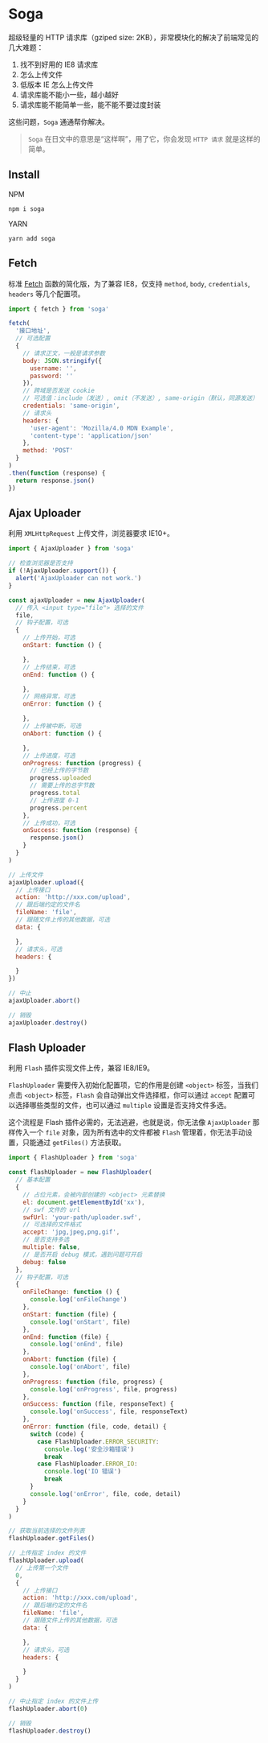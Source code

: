 # Soga

超级轻量的 HTTP 请求库（gziped size: 2KB），非常模块化的解决了前端常见的几大难题：

1. 找不到好用的 IE8 请求库
2. 怎么上传文件
3. 低版本 IE 怎么上传文件
4. 请求库能不能小一些，越小越好
5. 请求库能不能简单一些，能不能不要过度封装

这些问题，`Soga` 通通帮你解决。

> `Soga` 在日文中的意思是“这样啊”，用了它，你会发现 `HTTP 请求` 就是这样的简单。

## Install

NPM

```
npm i soga
```

YARN

```
yarn add soga
```

## Fetch

标准 [Fetch](https://developer.mozilla.org/zh-CN/docs/Web/API/Fetch_API/Using_Fetch) 函数的简化版，为了兼容 IE8，仅支持 `method`, `body`, `credentials`, `headers` 等几个配置项。

```js
import { fetch } from 'soga'

fetch(
  '接口地址',
  // 可选配置
  {
    // 请求正文，一般是请求参数
    body: JSON.stringify({
      username: '',
      password: ''
    }),
    // 跨域是否发送 cookie
    // 可选值：include（发送）, omit（不发送）, same-origin（默认，同源发送）
    credentials: 'same-origin',
    // 请求头
    headers: {
      'user-agent': 'Mozilla/4.0 MDN Example',
      'content-type': 'application/json'
    },
    method: 'POST'
  }
)
.then(function (response) {
  return response.json()
})
```

## Ajax Uploader

利用 `XMLHttpRequest` 上传文件，浏览器要求 IE10+。

```js
import { AjaxUploader } from 'soga'

// 检查浏览器是否支持
if (!AjaxUploader.support()) {
  alert('AjaxUploader can not work.')
}

const ajaxUploader = new AjaxUploader(
  // 传入 <input type="file"> 选择的文件
  file,
  // 钩子配置，可选
  {
    // 上传开始，可选
    onStart: function () {

    },
    // 上传结束，可选
    onEnd: function () {

    },
    // 网络异常，可选
    onError: function () {

    },
    // 上传被中断，可选
    onAbort: function () {

    },
    // 上传进度，可选
    onProgress: function (progress) {
      // 已经上传的字节数
      progress.uploaded
      // 需要上传的总字节数
      progress.total
      // 上传进度 0-1
      progress.percent
    },
    // 上传成功，可选
    onSuccess: function (response) {
      response.json()
    }
  }
)

// 上传文件
ajaxUploader.upload({
  // 上传接口
  action: 'http://xxx.com/upload',
  // 跟后端约定的文件名
  fileName: 'file',
  // 跟随文件上传的其他数据，可选
  data: {

  },
  // 请求头，可选
  headers: {

  }
})

// 中止
ajaxUploader.abort()

// 销毁
ajaxUploader.destroy()
```

## Flash Uploader

利用 `Flash` 插件实现文件上传，兼容 IE8/IE9。

`FlashUploader` 需要传入初始化配置项，它的作用是创建 `<object>` 标签，当我们点击 `<object>` 标签，`Flash` 会自动弹出文件选择框，你可以通过 `accept` 配置可以选择哪些类型的文件，也可以通过 `multiple` 设置是否支持文件多选。

这个流程是 Flash 插件必需的，无法逃避，也就是说，你无法像 `AjaxUploader` 那样传入一个 `file` 对象，因为所有选中的文件都被 `Flash` 管理着，你无法手动设置，只能通过 `getFiles()` 方法获取。

```js
import { FlashUploader } from 'soga'

const flashUploader = new FlashUploader(
  // 基本配置
  {
    // 占位元素，会被内部创建的 <object> 元素替换
    el: document.getElementById('xx'),
    // swf 文件的 url
    swfUrl: 'your-path/uploader.swf',
    // 可选择的文件格式
    accept: 'jpg,jpeg,png,gif',
    // 是否支持多选
    multiple: false,
    // 是否开启 debug 模式，遇到问题可开启
    debug: false
  },
  // 钩子配置，可选
  {
    onFileChange: function () {
      console.log('onFileChange')
    },
    onStart: function (file) {
      console.log('onStart', file)
    },
    onEnd: function (file) {
      console.log('onEnd', file)
    },
    onAbort: function (file) {
      console.log('onAbort', file)
    },
    onProgress: function (file, progress) {
      console.log('onProgress', file, progress)
    },
    onSuccess: function (file, responseText) {
      console.log('onSuccess', file, responseText)
    },
    onError: function (file, code, detail) {
      switch (code) {
        case FlashUploader.ERROR_SECURITY:
          console.log('安全沙箱错误')
          break
        case FlashUploader.ERROR_IO:
          console.log('IO 错误')
          break
      }
      console.log('onError', file, code, detail)
    }
  }
)

// 获取当前选择的文件列表
flashUploader.getFiles()

// 上传指定 index 的文件
flashUploader.upload(
  // 上传第一个文件
  0,
  {
    // 上传接口
    action: 'http://xxx.com/upload',
    // 跟后端约定的文件名
    fileName: 'file',
    // 跟随文件上传的其他数据，可选
    data: {

    },
    // 请求头，可选
    headers: {

    }
  }
)

// 中止指定 index 的文件上传
flashUploader.abort(0)

// 销毁
flashUploader.destroy()
```
